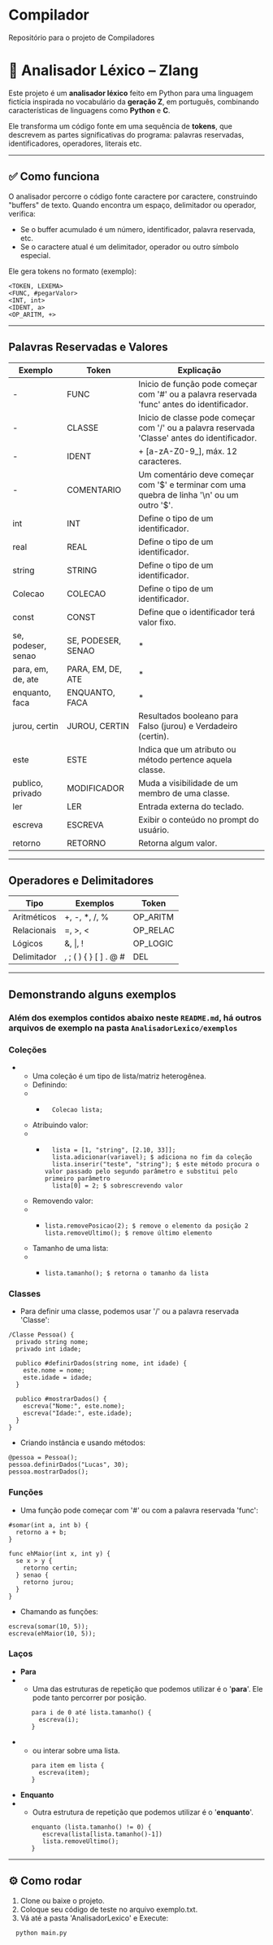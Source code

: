 # Compilador
Repositório para o projeto de Compiladores

# 🧠 Analisador Léxico – Zlang

Este projeto é um **analisador léxico** feito em Python para uma linguagem fictícia inspirada no vocabulário da **geração Z**, em português, combinando características de linguagens como **Python** e **C**.

Ele transforma um código fonte em uma sequência de **tokens**, que descrevem as partes significativas do programa: palavras reservadas, identificadores, operadores, literais etc.

---

## ✅ **Como funciona**

O analisador percorre o código fonte caractere por caractere, construindo "buffers" de texto. Quando encontra um espaço, delimitador ou operador, verifica:
- Se o buffer acumulado é um número, identificador, palavra reservada, etc.
- Se o caractere atual é um delimitador, operador ou outro símbolo especial.

Ele gera tokens no formato (exemplo):
```plaintext
<TOKEN, LEXEMA>
<FUNC, #pegarValor>
<INT, int>
<IDENT, a>
<OP_ARITM, +>
```

---
## **Palavras Reservadas e Valores**
| Exemplo                            | Token                              | Explicação                                                                                    |
| ---------------------------------- | ---------------------------------- |-----------------------------------------------------------------------------------------------|
| -                                  | FUNC                               | Inicio de função pode começar com '#' ou a palavra reservada 'func' antes do identificador.   | 
| -                                  | CLASSE                             | Inicio de classe pode começar com '/' ou a palavra reservada 'Classe' antes do identificador. |
| -                                  | IDENT                              | + [a-zA-Z0-9_], máx. 12 caracteres.                                                           |
| -                                  | COMENTARIO                         | Um comentário deve começar com '$' e terminar com uma quebra de linha '\n' ou um outro '$'.   |
| int                                | INT                                | Define o tipo de um identificador.                                                            |
| real                               | REAL                               | Define o tipo de um identificador.                                                            |
| string                             | STRING                             | Define o tipo de um identificador.                                                            |
| Colecao                            | COLECAO                            | Define o tipo de um identificador.                                                            |
| const                              | CONST                              | Define que o identificador terá valor fixo.                                                   |
| se, podeser, senao                 | SE, PODESER, SENAO                 | *                                                                                             |
| para, em, de, ate                  | PARA, EM, DE, ATE                  | *                                                                                             |
| enquanto, faca                     | ENQUANTO, FACA                     | *                                                                                             |
| jurou, certin                      | JUROU, CERTIN                      | Resultados booleano para Falso (jurou) e Verdadeiro (certin).                                 |
| este                               | ESTE                               | Indica que um atributo ou método pertence aquela classe.                                      |
| publico, privado                   | MODIFICADOR                        | Muda a visibilidade de um membro de uma classe.                                               |
| ler                                | LER                                | Entrada externa do teclado.                                                                   |
| escreva                            | ESCREVA                            | Exibir o conteúdo no prompt do usuário.                                                       |
| retorno                            | RETORNO                            | Retorna algum valor.                                                                             |

---
## **Operadores e Delimitadores**
| Tipo        | Exemplos               | Token     | 
| ----------- | ---------------------- | --------- | 
| Aritméticos | +, -, \*, /, %         | OP\_ARITM | 
| Relacionais | =, >, <                | OP\_RELAC |       
| Lógicos     | &, \|,  \!             | OP\_LOGIC |
| Delimitador | , ; ( ) { } \[ ] . @ # | DEL       |

---
## **Demonstrando alguns exemplos**
### Além dos exemplos contidos abaixo neste `README.md`, há outros arquivos de exemplo na pasta `AnalisadorLexico/exemplos`

### **Coleções**
- - Uma coleção é um tipo de lista/matriz heterogênea.
  - Definindo:
  - - ```
        Colecao lista;
      ```
  - Atribuindo valor:
  - - ```
        lista = [1, "string", [2.10, 33]];
        lista.adicionar(variavel); $ adiciona no fim da coleção
        lista.inserir("teste", "string"); $ este método procura o valor passado pelo segundo parâmetro e substitui pelo primeiro parâmetro
        lista[0] = 2; $ sobrescrevendo valor
      ```
  - Removendo valor:
  - - ```
      lista.removePosicao(2); $ remove o elemento da posição 2
      lista.removeUltimo(); $ remove último elemento
      ```
  - Tamanho de uma lista:
  - - ```
      lista.tamanho(); $ retorna o tamanho da lista
      ```
### **Classes**
- Para definir uma classe, podemos usar '/' ou a palavra reservada 'Classe':
```
/Classe Pessoa() {
  privado string nome;
  privado int idade;

  publico #definirDados(string nome, int idade) {
    este.nome = nome;
    este.idade = idade;
  }

  publico #mostrarDados() {
    escreva("Nome:", este.nome);
    escreva("Idade:", este.idade);
  }
}
```
- Criando instância e usando métodos:
```
@pessoa = Pessoa();
pessoa.definirDados("Lucas", 30);
pessoa.mostrarDados();
```
### **Funções**
- Uma função pode começar com '#' ou com a palavra reservada 'func':
```
#somar(int a, int b) {
  retorno a + b;
}

func ehMaior(int x, int y) {
  se x > y {
    retorno certin;
  } senao {
    retorno jurou;
  }
}
```
- Chamando as funções:
```
escreva(somar(10, 5));
escreva(ehMaior(10, 5));
```

### **Laços**
- **Para**
- - Uma das estruturas de repetição que podemos utilizar é o '**para**'. Ele pode tanto percorrer por posição.
   ```
      para i de 0 até lista.tamanho() {
        escreva(i);
      }  
    ```
- - ou interar sobre uma lista.
   ```
      para item em lista {
        escreva(item);
      }  
    ```
- **Enquanto**
- - Outra estrutura de repetição que podemos utilizar é o '**enquanto**'. 
   ```
      enquanto (lista.tamanho() != 0) {
         escreva(lista[lista.tamanho()-1])
         lista.removeUltimo();
      }  
    ```
---

## **⚙ Como rodar**
1. Clone ou baixe o projeto.
2. Coloque seu código de teste no arquivo exemplo.txt.
3. Vá até a pasta 'AnalisadorLexico' e Execute:
```plaintext
  python main.py
```
